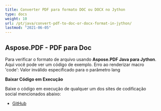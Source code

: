 ```yaml
---
title: Converter PDF para formato DOC ou DOCX no Jython
type: docs
weight: 10
url: /pt/java/convert-pdf-to-doc-or-docx-format-in-jython/
lastmod: "2021-06-05"
---
```


## Aspose.PDF - PDF para Doc

Para verificar o formato de arquivo usando **Aspose.PDF Java para Jython**. Aqui você pode ver um código de exemplo.
Erro ao renderizar macro 'code': Valor inválido especificado para o parâmetro lang

**Baixar Código em Execução**

Baixe o código em execução de qualquer um dos sites de codificação social mencionados abaixo:

- [GitHub](https://github.com/aspose-pdf/Aspose.PDF-for-Java/releases)